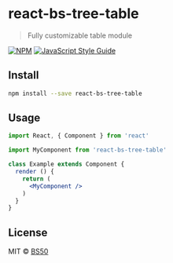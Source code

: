 # react-bs-tree-table

> Fully customizable table module

[![NPM](https://img.shields.io/npm/v/react-bs-tree-table.svg)](https://www.npmjs.com/package/react-bs-tree-table) [![JavaScript Style Guide](https://img.shields.io/badge/code_style-standard-brightgreen.svg)](https://standardjs.com)

## Install

```bash
npm install --save react-bs-tree-table
```

## Usage

```jsx
import React, { Component } from 'react'

import MyComponent from 'react-bs-tree-table'

class Example extends Component {
  render () {
    return (
      <MyComponent />
    )
  }
}
```

## License

MIT © [BS50](https://github.com/BS50)

